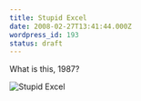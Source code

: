 ```yaml
---
title: Stupid Excel
date: 2008-02-27T13:41:44.000Z
wordpress_id: 193
status: draft
---
```


What is this, 1987?

![Stupid Excel](http://www.pascal.com/diary/wp-content/uploads/2008/02/stupid-excel.gif)
